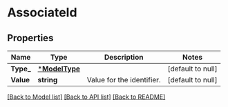 # AssociateId

## Properties
Name | Type | Description | Notes
------------ | ------------- | ------------- | -------------
**Type_** | [***ModelType**](Type.md) |  | [default to null]
**Value** | **string** | Value for the identifier. | [default to null]

[[Back to Model list]](../README.md#documentation-for-models) [[Back to API list]](../README.md#documentation-for-api-endpoints) [[Back to README]](../README.md)

